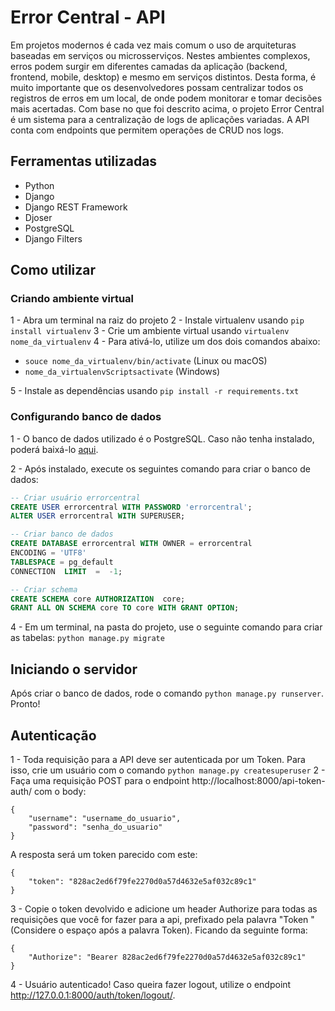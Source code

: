 # Error Central - API
Em projetos modernos é cada vez mais comum o uso de arquiteturas baseadas em serviços ou microsserviços. Nestes ambientes complexos, erros podem surgir em diferentes camadas da aplicação (backend, frontend, mobile, desktop) e mesmo em serviços distintos. Desta forma, é muito importante que os desenvolvedores possam centralizar todos os registros de erros em um local, de onde podem monitorar e tomar decisões mais acertadas.
Com base no que foi descrito acima, o projeto Error Central é um sistema para a centralização de logs de aplicações variadas. A API conta com endpoints que permitem operações de CRUD nos logs.
## Ferramentas utilizadas
- Python
- Django
- Django REST Framework
- Djoser
- PostgreSQL
- Django Filters
## Como utilizar
### Criando ambiente virtual
1 - Abra um terminal na raiz do projeto
2 - Instale virtualenv usando ``pip install virtualenv``
3 - Crie um ambiente virtual usando ``virtualenv nome_da_virtualenv``
4 - Para ativá-lo, utilize um dos dois comandos abaixo:  
- `souce nome_da_virtualenv/bin/activate`  (Linux ou macOS)
-  `nome_da_virtualenvScriptsactivate`  (Windows)

5 - Instale as dependências usando ``pip install -r requirements.txt``
### Configurando banco de dados
1 - O banco de dados utilizado é o PostgreSQL. Caso não tenha instalado, poderá baixá-lo [aqui](https://www.postgresql.org/download/).

2 - Após instalado, execute os seguintes comando para criar o banco de dados:


``` SQL
-- Criar usuário errorcentral
CREATE USER errorcentral WITH PASSWORD 'errorcentral';  
ALTER USER errorcentral WITH SUPERUSER;

-- Criar banco de dados
CREATE DATABASE errorcentral WITH OWNER = errorcentral
ENCODING = 'UTF8'
TABLESPACE = pg_default
CONNECTION  LIMIT  =  -1;

-- Criar schema
CREATE SCHEMA core AUTHORIZATION  core; 
GRANT ALL ON SCHEMA core TO core WITH GRANT OPTION;
```
4 - Em um terminal, na pasta do projeto, use o seguinte comando para criar as tabelas: ``python manage.py migrate``
## Iniciando o servidor
Após criar o banco de dados, rode o comando ``python manage.py runserver``. Pronto!
## Autenticação
1 - Toda requisição para a API deve ser autenticada por um Token. Para isso, crie um usuário com o comando ``python manage.py createsuperuser``
2 - Faça uma requisição POST para o endpoint http://localhost:8000/api-token-auth/ com o body:
```
{
	"username": "username_do_usuario",
	"password": "senha_do_usuario"
}
```
A resposta será um token parecido com este:
```
{
	"token": "828ac2ed6f79fe2270d0a57d4632e5af032c89c1"
}
```
3 - Copie o token devolvido e adicione um header Authorize para todas as requisições que você for fazer para a api, prefixado pela palavra "Token " (Considere o espaço após a palavra Token). Ficando da seguinte forma:
```
{
	"Authorize": "Bearer 828ac2ed6f79fe2270d0a57d4632e5af032c89c1"
}
```
4 - Usuário autenticado! Caso queira fazer logout, utilize o endpoint http://127.0.0.1:8000/auth/token/logout/.

